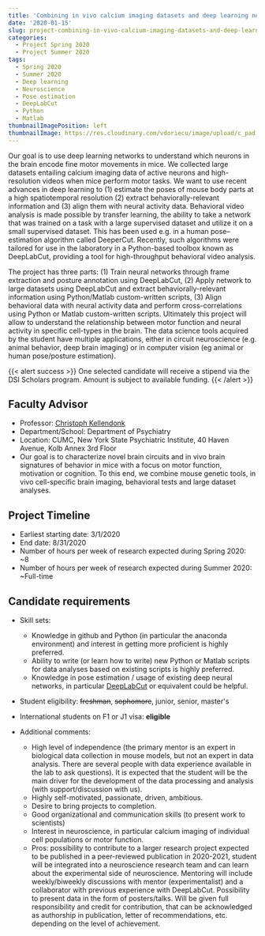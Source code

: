 ```yaml
---
title: 'Combining in vivo calcium imaging datasets and deep learning networks for video analysis (DeepLabCut) to identify novel brain regulators of fine motor learning in mice'
date: '2020-01-15'
slug: project-combining-in-vivo-calcium-imaging-datasets-and-deep-learning-networks-for-video-analysis-(deeplabcut)-to-identify-novel-brain-regulators-of-fine-motor-learning-in-mice
categories:
  - Project Spring 2020
  - Project Summer 2020
tags:
  - Spring 2020
  - Summer 2020
  - Deep learning
  - Neuroscience
  - Pose estimation
  - DeepLabCut
  - Python
  - Matlab
thumbnailImagePosition: left
thumbnailImage: https://res.cloudinary.com/vdoriecu/image/upload/c_pad,h_200,w_200,y_0,x_0/v1579385997/mouse_brain_nurbpw.png
---
```

Our goal is to use deep learning networks to understand which neurons in the brain encode fine motor movements in mice. We collected large datasets entailing calcium imaging data of active neurons and high-resolution videos when mice perform motor tasks. We want to use recent advances in deep learning to (1) estimate the poses of mouse body parts at a high spatiotemporal resolution (2) extract behaviorally-relevant information and (3) align them with neural activity data. Behavioral video analysis is made possible by transfer learning, the ability to take a network that was trained on a task with a large supervised dataset and utilize it on a small supervised dataset. This has been used e.g. in a human pose–estimation algorithm called DeeperCut. Recently, such algorithms were tailored for use in the laboratory in a Python-based toolbox known as DeepLabCut, providing a tool for high-throughput behavioral video analysis.

<!--more-->

The project has three parts: (1) Train neural networks through frame extraction and posture annotation using DeepLabCut, (2) Apply network to large datasets using DeepLabCut and extract behaviorally-relevant information using Python/Matlab custom-written scripts, (3) Align behavioral data with neural activity data and perform cross-correlations using Python or Matlab custom-written scripts. Ultimately this project will allow to understand the relationship between motor function and neural activity in specific cell-types in the brain. The data science tools acquired by the student have multiple applications, either in circuit neuroscience (e.g. animal behavior, deep brain imaging) or in computer vision (eg animal or human pose/posture estimation).

{{< alert success >}}
One selected candidate will receive a stipend via the DSI Scholars program. Amount is subject to available funding.
{{< /alert >}}

## Faculty Advisor
+ Professor: [Christoph Kellendonk](https://www.columbiapsychiatry.org/research-labs/kellendonk-lab)
+ Department/School: Department of Psychiatry
+ Location: CUMC, New York State Psychiatric Institute, 40 Haven Avenue, Kolb Annex 3rd Floor
+ Our goal is to characterize novel brain circuits and in vivo brain signatures of behavior in mice with a focus on motor function, motivation or cognition. To this end, we combine mouse genetic tools, in vivo cell-specific brain imaging, behavioral tests and large dataset analyses.

## Project Timeline
+ Earliest starting date: 3/1/2020
+ End date: 8/31/2020
+ Number of hours per week of research expected during Spring 2020: ~8
+ Number of hours per week of research expected during Summer 2020: ~Full-time

## Candidate requirements
+ Skill sets: 
  - Knowledge in github and Python (in particular the anaconda environment) and interest in getting more proficient is highly preferred.
  - Ability to write (or learn how to write) new Python or Matlab scripts for data analyses based on existing scripts is highly preferred.
  - Knowledge in pose estimation / usage of existing deep neural networks, in particular [DeepLabCut](https://www.nature.com/articles/s41596-019-0176-0#Sec36) or equivalent could be helpful.
  
+ Student eligibility: ~~freshman~~, ~~sophomore~~, junior, senior, master's
+ International students on F1 or J1 visa: **eligible**
+ Additional comments:
  - High level of independence (the primary mentor is an expert in biological data collection in mouse models, but not an expert in data analysis. There are several people with data experience available in the lab to ask questions). It is expected that the student will be the main driver for the development of the data processing and analysis (with support/discussion with us).
  - Highly self-motivated, passionate, driven, ambitious.
  - Desire to bring projects to completion.
  - Good organizational and communication skills (to present work to scientists)
  - Interest in neuroscience, in particular calcium imaging of individual cell populations or motor function.
  - Pros: possibility to contribute to a larger research project expected to be published in a peer-reviewed publication in 2020-2021, student will be integrated into a neuroscience research team and can learn about the experimental side of neuroscience. Mentoring will include weekly/biweekly discussions with mentor (experimentalist) and a collaborator with previous experience with DeepLabCut. Possibility to present data in the form of posters/talks. Will be given full responsibility and credit for contribution, that can be acknowledged as authorship in publication, letter of recommendations, etc. depending on the level of achievement.

